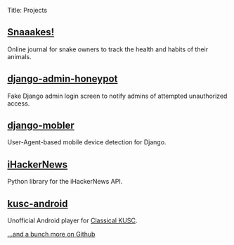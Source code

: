 Title: Projects

## [Snaaakes!](http://snaaakes.com)
Online journal for snake owners to track the health and habits of their animals.

## [django-admin-honeypot](https://github.com/dmpayton/django-admin-honeypot)
Fake Django admin login screen to notify admins of attempted unauthorized access.

## [django-mobler](https://github.com/dmpayton/django-mobler)
User-Agent-based mobile device detection for Django.

## [iHackerNews](https://github.com/dmpayton/python-ihackernews)
Python library for the iHackerNews API.

## [kusc-android](/pages/kusc-android.html)
Unofficial Android player for [Classical KUSC](http://www.kusc.org/).

[...and a bunch more on Github](https://github.com/dmpayton)
